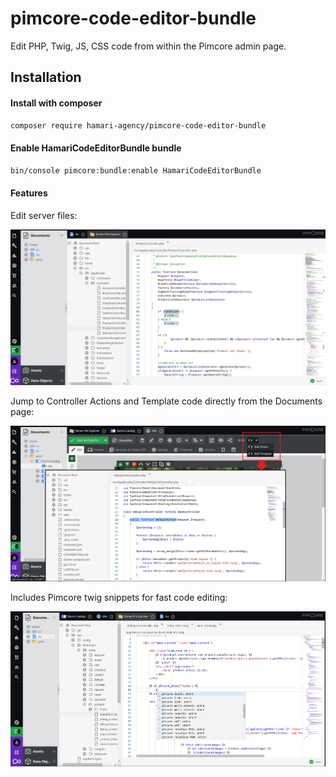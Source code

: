 # pimcore-code-editor-bundle

Edit PHP, Twig, JS, CSS code from within the Pimcore admin page.

## Installation

#### Install with composer

```bash
composer require hamari-agency/pimcore-code-editor-bundle
```

#### Enable HamariCodeEditorBundle bundle

```bash
bin/console pimcore:bundle:enable HamariCodeEditorBundle
```

#### Features

Edit server files:

![Screen](./doc/img/server-files.png)

Jump to Controller Actions and Template code directly from the Documents page:

![Screen](./doc/img/document-code-jump.png)

Includes Pimcore twig snippets for fast code editing:

![Screen](./doc/img/twig.jpg)